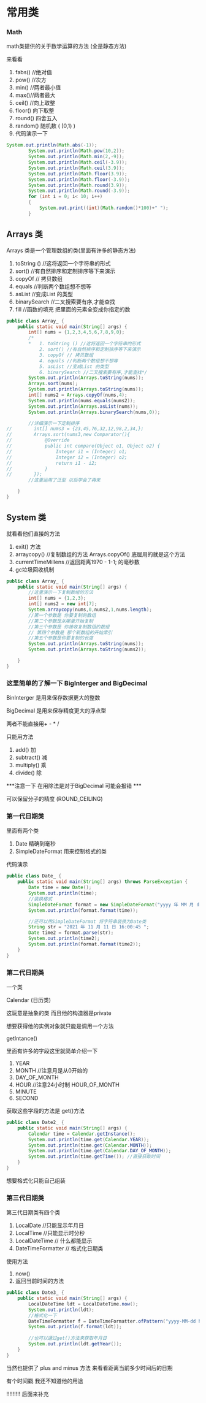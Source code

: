 # 常用类

### Math

math类提供的关于数学运算的方法 (全是静态方法)

来看看

1. fabs() //绝对值
2. pow() //次方
3. min() //两者最小值
4. max()//两者最大
5. ceil() //向上取整
6. floor() 向下取整
7. round() 四舍五入
8.  random() 随机数 (  [0,1)  )
9. 代码演示一下

```java
System.out.println(Math.abs(-1));
        System.out.println(Math.pow(10,2));
        System.out.println(Math.min(2,-9));
        System.out.println(Math.ceil(-3.9));
        System.out.println(Math.ceil(3.9));
        System.out.println(Math.floor(3.9));
        System.out.println(Math.floor(-3.9));
        System.out.println(Math.round(3.9));
        System.out.println(Math.round(-3.9));
        for (int i = 0; i< 10; i++)
        {
            System.out.print((int)(Math.random()*100)+" ");
        }
```

## Arrays 类

Arrays 类是一个管理数组的类(里面有许多的静态方法)

1. toString () //这将返回一个字符串的形式
2. sort() //有自然排序和定制排序等下来演示
3. copyOf // 拷贝数组
4. equals //判断两个数组想不想等
5. asList //变成List 的类型
6. binarySearch //二叉搜索要有序,才能查找
7. fill //函数的填充 把里面的元素全变成你指定的数

```java
public class Array_ {
    public static void main(String[] args) {
        int[] nums = {1,2,3,4,5,6,7,8,9,0};
        /*
        *   1. toString () //这将返回一个字符串的形式
            2. sort() //有自然排序和定制排序等下来演示
            3. copyOf // 拷贝数组
            4. equals //判断两个数组想不想等
            5. asList //变成List 的类型
            6. binarySearch //二叉搜索要有序,才能查找*/
        System.out.println(Arrays.toString(nums));
        Arrays.sort(nums);
        System.out.println(Arrays.toString(nums));
        int[] nums2 = Arrays.copyOf(nums,4);
        System.out.println(nums.equals(nums2));
        System.out.println(Arrays.asList(nums));
        System.out.println(Arrays.binarySearch(nums,0));

        //详细演示一下定制排序
//        int[] nums3 = {23,45,76,32,12,98,2,34,};
//        Arrays.sort(nums3,new Comparator(){
//            @Override
//            public int compare(Object o1, Object o2) {
//                Integer i1 = (Integer) o1;
//                Integer i2 = (Integer) o2;
//                return i1 - i2;
//            }
//        });
        //这里运用了泛型 以后学会了再来

    }
}

```

## System 类

就看看他们直接的方法

1. exit() 方法
2. arraycopy() //复制数组的方法 Arrays.copyOf()  底层用的就是这个方法
3. currentTimeMillens  //返回距离1970 - 1-1; 的毫秒数
4. gc垃圾回收机制

```java
public class Array_ {
    public static void main(String[] args) {
        //这里演示一下复制数组的方法
        int[] nums = {1,2,3};
        int[] nums2 = new int[7];
        System.arraycopy(nums,0,nums2,1,nums.length);
        //第一个参数是 你要复制的数组
        //第二个参数是从哪里开始复制
        //第三个参数是 你接收复制数组的数组
        // 第四个参数是 那个新数组的开始索引
        //第五个参数是你要复制的长度
        System.out.println(Arrays.toString(nums));
        System.out.println(Arrays.toString(nums2));

    }
}
```

### 这里简单的了解一下  BigInterger and BigDecimal

BinInterger 是用来保存数据更大的整数

BigDecimal 是用来保存精度更大的浮点型

两者不能直接用+ - * /

只能用方法

1. add() 加
2. subtract() 减
3. multiply() 乘
4. divide() 除

***注意一下 在用除法是对于BigDecimal 可能会报错 ***

可以保留分子的精度 (ROUND_CEILING)



### 第一代日期类

里面有两个类

1. Date 精确到毫秒
2. SimpleDateFormat 用来控制格式的类

代码演示

```java
public class Date_ {
    public static void main(String[] args) throws ParseException {
        Date time = new Date();
        System.out.println(time);
        //装换格式
        SimpleDateFormat format = new SimpleDateFormat("yyyy 年 MM 月 dd 日 hh:mm:ss ");
        System.out.println(format.format(time));

        //还可以用SimpleDateFormat 将字符串装换为Date类
        String str = "2021 年 11 月 11 日 16:00:45 ";
        Date time2 = format.parse(str);
        System.out.println(time2);
        System.out.println(format.format(time2));
    }
}

```

### 第二代日期类

一个类

Calendar (日历类)

这玩意是抽象的类 而且他的构造器是private

想要获得他的实例对象就只能是调用一个方法

getIntance()

里面有许多的字段这里就简单介绍一下

1. YEAR
2. MONTH  //注意月是从0开始的
3. DAY_OF_MONTH
4. HOUR //注意24小时制 HOUR_OF_MONTH
5. MINUTE
6. SECOND

获取这些字段的方法是 get()方法

```java
public class Date2_ {
    public static void main(String[] args) {
        Calendar time = Calendar.getInstance();
        System.out.println(time.get(Calendar.YEAR));
        System.out.println(time.get(Calendar.MONTH));
        System.out.println(time.get(Calendar.DAY_OF_MONTH));
        System.out.println(time.getTime()); //直接获取时间
    }
}
```

想要格式化只能自己组装

### 第三代日期类

第三代日期类有四个类

1.  LocalDate //只能显示年月日
2. LocalTime //只能显示时分秒
3. LocalDateTime // 什么都能显示
4. DateTimeFormatter // 格式化日期类



使用方法

1. now() 
2. 返回当前时间的方法

```java
public class Date3_ {
    public static void main(String[] args) {
        LocalDateTime ldt = LocalDateTime.now();
        System.out.println(ldt);
        //格式化一下
        DateTimeFormatter f = DateTimeFormatter.ofPattern("yyyy-MM-dd hh:mm:ss");
        System.out.println(f.format(ldt));
        
        //也可以通过get()方法来获取年月日
        System.out.println(ldt.getYear());
    }
}

```

当然也提供了 plus and minus 方法 来看看距离当前多少时间后的日期

有个时间戳 我还不知道他的用途

!!!!!!!!! 后面来补充


